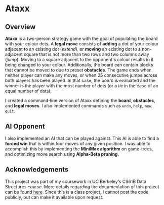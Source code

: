 # Ataxx

## Overview
**Ataxx** is a two-person strategy game with the goal of populating the board with your colour dots. A **legal move** consists of **adding** a dot of your colour adjacent to an existing dot (_extend_), or **moving** an existing dot to a non-adjacent square that is not more than two rows and two columns away (_jump_). Moving to a square adjacent to the opponent's colour results in it being changed to your colour. Additionally, the board can contain blocks that cannot be moved to due to preset **obstacles**. The game ends when neither player can make any moves, or when 25 consecutive jumps across both players has been played. In that case, the board is evaluated and the winner is the player with the most number of dots (or a _tie_ in the case of an equal number of dots).

I created a command-line version of Ataxx defining the **board**, **obstacles**, and **legal moves**. I also implemented commands such as `undo`, `help`, `new`, `quit`.

## AI Opponent
I also implemented an AI that can be played against. This AI is able to find a **forced win** that is within four moves of any given position. I was able to accomplish this by implementing the **MiniMax algorithm** on game-trees, and optimizing move search using **Alpha-Beta pruning**.

## Acknowledgements
This project was part of my coursework in UC Berkeley's CS61B Data Structures course. More details regarding the documentation of this project can be found [here](https://inst.eecs.berkeley.edu/~cs61b/sp22/materials/proj/proj2/index.html). Since this is a class project, I cannot post the code publicly, but can make it available upon request.
